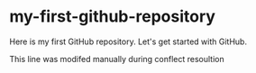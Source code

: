 # my-first-github-repository
Here is my first GitHub repository. Let's get started with GitHub.

This line was modifed manually during conflect resoultion
